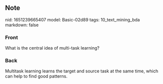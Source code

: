 ## Note
nid: 1651239665407
model: Basic-02d89
tags: 10_text_mining_bda
markdown: false

### Front
What is the central idea of multi-task learning?

### Back
Multitask learning learns the target and source task at the same time, which can help to find good patterns.
